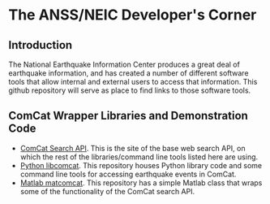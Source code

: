 The ANSS/NEIC Developer's Corner
=========
Introduction
------------
The National Earthquake Information Center produces a great deal of earthquake information, and
has created a number of different software tools that allow internal and external users to access that 
information.  This github repository will serve as place to find links to those software tools.

ComCat Wrapper Libraries and Demonstration Code
-----------------------------------------------
* <a href="http://comcat.cr.usgs.gov/fdsnws/event/1/">ComCat Search API</a>. This is the site of the base web search API, on which the rest of the libraries/command line tools listed here are using.
* <a href="https://github.com/mhearne-usgs/libcomcat">Python libcomcat</a>.  This repository houses Python library code and some command line tools for accessing earthquake events in ComCat.
* <a href="https://github.com/mhearne-usgs/matcomcat">Matlab matcomcat</a>.  This repository has a simple Matlab class that wraps some of the functionality of the ComCat search API.
